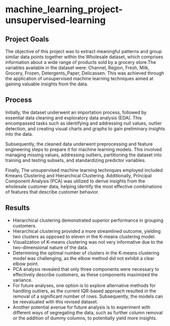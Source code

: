 # machine_learning_project-unsupervised-learning

## Project Goals
The objective of this project was to extract meaningful patterns and group similar data points together within the Wholesale dataset, which comprises information about a wide range of products sold by a grocery store.The variables available in the dataset were: Channel, Region, Fresh, Milk, Grocery, Frozen, Detergents_Paper, Delicassen. This was achieved through the application of unsupervised machine learning techniques aimed at gaining valuable insights from the data.

## Process
Initially, the dataset underwent an importation process, followed by essential data cleaning and exploratory data analysis (EDA). This encompassed tasks such as identifying and addressing null values, outlier detection, and creating visual charts and graphs to gain preliminary insights into the data.

Subsequently, the cleaned data underwent preprocessing and feature engineering steps to prepare it for machine learning models. This involved managing missing values, addressing outliers, partitioning the dataset into training and testing subsets, and standardizing predictor variables.

Finally, The unsupervised machine learning techniques employed included Kmeans Clustering and Hierarchical Clustering. Additionally, Principal Component Analysis (PCA) was utilized to derive insights from the wholesale customer data, helping identify the most effective combinations of features that describe customer behavior.

## Results
- Hierarchical clustering demonstrated superior performance in grouping customers.
- Hierarchical clustering provided a more streamlined outcome, yielding two clusters as opposed to eleven in the K-means clustering model.
- Visualization of K-means clustering was not very informative due to the two-dimensional nature of the data.
- Determining the optimal number of clusters in the K-means clustering model was challenging, as the elbow method did not exhibit a clear elbow point.
- PCA analysis revealed that only three components were necessary to effectively describe customers, as these components maximized the variance.
- For future analyses, one option is to explore alternative methods for handling outliers, as the current IQR-based approach resulted in the removal of a significant number of rows. Subsequently, the models can be reevaluated with this revised dataset.
- Another potential avenue for future analysis is to experiment with different ways of segregating the data, such as further column removal or the addition of dummy columns, to potentially yield more insights.
